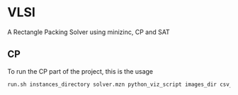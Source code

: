 # VLSI
A Rectangle Packing Solver using minizinc, CP and SAT

## CP
To run the CP part of the project, this is the usage
```sh
run.sh instances_directory solver.mzn python_viz_script images_dir csv_name
```
